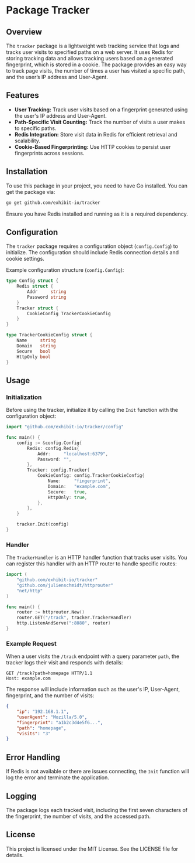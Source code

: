 # Package Tracker

## Overview

The `tracker` package is a lightweight web tracking service that logs and tracks user visits to specified paths on a web server. It uses Redis for storing tracking data and allows tracking users based on a generated fingerprint, which is stored in a cookie. The package provides an easy way to track page visits, the number of times a user has visited a specific path, and the user’s IP address and User-Agent.

## Features

- **User Tracking:** Track user visits based on a fingerprint generated using the user's IP address and User-Agent.
- **Path-Specific Visit Counting:** Track the number of visits a user makes to specific paths.
- **Redis Integration:** Store visit data in Redis for efficient retrieval and scalability.
- **Cookie-Based Fingerprinting:** Use HTTP cookies to persist user fingerprints across sessions.

## Installation

To use this package in your project, you need to have Go installed. You can get the package via:

```bash
go get github.com/exhibit-io/tracker
```

Ensure you have Redis installed and running as it is a required dependency.

## Configuration

The `tracker` package requires a configuration object (`config.Config`) to initialize. The configuration should include Redis connection details and cookie settings.

Example configuration structure (`config.Config`):

```go
type Config struct {
    Redis struct {
        Addr     string
        Password string
    }
    Tracker struct {
        CookieConfig TrackerCookieConfig
    }
}

type TrackerCookieConfig struct {
    Name     string
    Domain   string
    Secure   bool
    HttpOnly bool
}
```

## Usage

### Initialization

Before using the tracker, initialize it by calling the `Init` function with the configuration object:

```go
import "github.com/exhibit-io/tracker/config"

func main() {
    config := &config.Config{
        Redis: config.Redis{
            Addr:     "localhost:6379",
            Password: "",
        },
        Tracker: config.Tracker{
            CookieConfig: config.TrackerCookieConfig{
                Name:     "fingerprint",
                Domain:   "example.com",
                Secure:   true,
                HttpOnly: true,
            },
        },
    }

    tracker.Init(config)
}
```

### Handler

The `TrackerHandler` is an HTTP handler function that tracks user visits. You can register this handler with an HTTP router to handle specific routes:

```go
import (
    "github.com/exhibit-io/tracker"
    "github.com/julienschmidt/httprouter"
    "net/http"
)

func main() {
    router := httprouter.New()
    router.GET("/track", tracker.TrackerHandler)
    http.ListenAndServe(":8080", router)
}
```

### Example Request

When a user visits the `/track` endpoint with a query parameter `path`, the tracker logs their visit and responds with details:

```http
GET /track?path=homepage HTTP/1.1
Host: example.com
```

The response will include information such as the user's IP, User-Agent, fingerprint, and the number of visits:

```json
{
    "ip": "192.168.1.1",
    "userAgent": "Mozilla/5.0",
    "fingerprint": "a1b2c3d4e5f6...",
    "path": "homepage",
    "visits": "3"
}
```

## Error Handling

If Redis is not available or there are issues connecting, the `Init` function will log the error and terminate the application.

## Logging

The package logs each tracked visit, including the first seven characters of the fingerprint, the number of visits, and the accessed path.

## License

This project is licensed under the MIT License. See the LICENSE file for details.